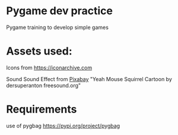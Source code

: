 # Pygame dev practice
 Pygame training to develop simple games



# Assets used:

Icons from https://iconarchive.com


Sound
Sound Effect from <a href="https://pixabay.com/sound-effects/?utm_source=link-attribution&amp;utm_medium=referral&amp;utm_campaign=music&amp;utm_content=29689">Pixabay</a>
"Yeah Mouse Squirrel Cartoon by dersuperanton freesound.org"

# Requirements

use of pygbag  https://pypi.org/project/pygbag